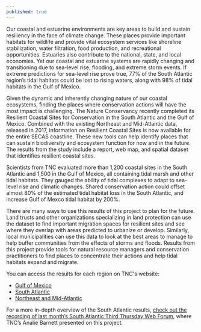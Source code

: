 ```yaml
---
published: true
---
```

Our coastal and estuarine environments are key areas to build and sustain resiliency in the face of climate change. These places provide important habitats for wildlife and provide vital ecosystem services like shoreline stabilization, water filtration, food production, and recreational opportunities. Estuaries also contribute to the national, state, and local economies. Yet our coastal and estuarine systems are rapidly changing and transitioning due to sea-level rise, flooding, and extreme storm events. If extreme predictions for sea-level rise prove true, 77% of the South Atlantic region’s tidal habitats could be lost to rising waters, along with 98% of tidal habitats in the Gulf of Mexico.

Given the dynamic and inherently changing nature of our coastal ecosystems, finding the places where conservation actions will have the most impact is challenging. The Nature Conservancy recently completed its Resilient Coastal Sites for Conservation in the South Atlantic and the Gulf of Mexico. Combined with the existing Northeast and Mid-Atlantic data, released in 2017, information on Resilient Coastal Sites is now available for the entire SECAS coastline. These new tools can help identify places that can sustain biodiversity and ecosystem function for now and in the future. The results from the study include a report, web map, and spatial dataset that identifies resilient coastal sites. 

Scientists from TNC evaluated more than 1,200 coastal sites in the South Atlantic and 1,500 in the Gulf of Mexico, all containing tidal marsh and other tidal habitats. They gauged the ability of tidal complexes to adapt to sea-level rise and climatic changes. Shared conservation action could offset almost 80% of the estimated tidal habitat loss in the South Atlantic, and increase Gulf of Mexco tidal habitat by 200%.

There are many ways to use this results of this project to plan for the future. Land trusts and other organizations specializing in land protection can use the dataset to find important migration spaces for resilient sites and see where they overlap with areas predicted to urbanize or develop. Similarly, local municipalities can use this data to look at the best areas to manage to help buffer communities from the effects of storms and floods. Results from this project provide tools for natural resource managers and conservation practitioners to find places to concentrate their actions and help tidal habitats expand and migrate.

You can access the results for each region on TNC's website:
- [Gulf of Mexico](https://www.conservationgateway.org/ConservationByGeography/NorthAmerica/UnitedStates/edc/reportsdata/climate/CoastalResilience/Pages/Resilient-Coastal-Sites--for-Conservation-across-the-Gulf-of-Mexico.aspx)
- [South Atlantic](https://www.conservationgateway.org/ConservationByGeography/NorthAmerica/UnitedStates/edc/reportsdata/climate/CoastalResilience/Pages/Resilient-Coastal-Sites--for-Conservation-across-the-South-Atlantic.aspx)
- [Northeast and Mid-Atlantic](https://www.conservationgateway.org/ConservationByGeography/NorthAmerica/UnitedStates/edc/reportsdata/climate/CoastalResilience/Pages/Resilient-Coastal-Sites--for-Conservation-across-the-Northeast-and-Mid-Atlantic-Seaboard.aspx)

For a more in-depth overview of the South Atlantic results, [check out the recording of last month’s South Atlantic Third Thursday Web Forum](https://www.youtube.com/watch?v=PoVIdagPt2s&feature=youtu.be), where TNC’s Analie Barnett presented on this project.
